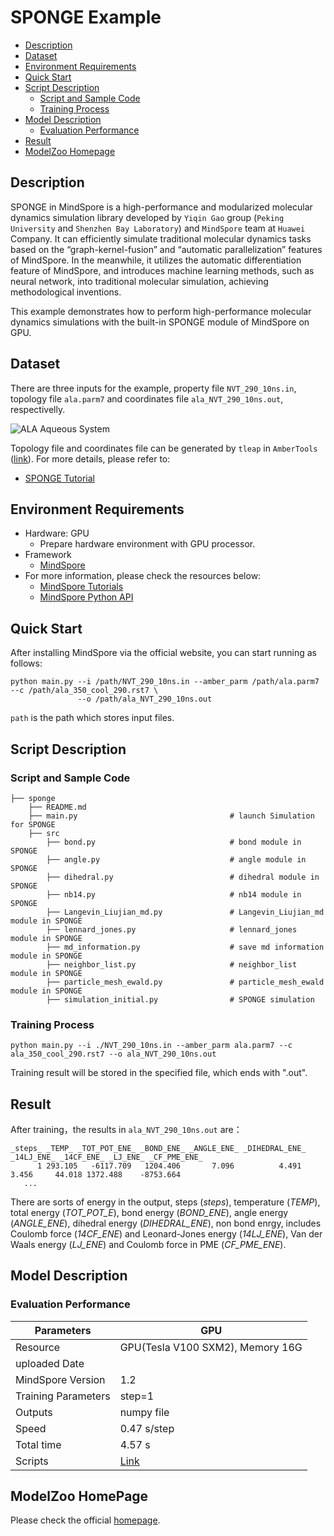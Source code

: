 # SPONGE Example

- [Description](#Description)
- [Dataset](#Dataset)
- [Environment Requirements](#Environment-Requirements)
- [Quick Start](#Quick-Start)
- [Script Description](#Script-Description)
    - [Script and Sample Code](#Script-and-Sample-Code)
    - [Training Process](#Training-Process)
- [Model Description](#Model-Description)
    - [Evaluation Performance](#Evaluation-Performance)
- [Result](#Result)
- [ModelZoo Homepage](#ModelZoo-Homepage)

## Description

SPONGE in MindSpore is a high-performance and modularized molecular dynamics simulation library developed by `Yiqin Gao` group (`Peking University` and `Shenzhen Bay Laboratory`) and `MindSpore` team at `Huawei` Company. It can efficiently simulate traditional molecular dynamics tasks based on the “graph-kernel-fusion” and “automatic parallelization” features of MindSpore. In the meanwhile, it utilizes the automatic differentiation feature of MindSpore, and introduces machine learning methods, such as neural network, into traditional molecular simulation, achieving methodological inventions.

This example demonstrates how to perform high-performance molecular dynamics simulations with the built-in SPONGE module of MindSpore on GPU.

## Dataset

There are three inputs for the example, property file `NVT_290_10ns.in`, topology file `ala.parm7` and coordinates file `ala_NVT_290_10ns.out`, respectivelly.

![ALA Aqueous System](https://images.gitee.com/uploads/images/2021/0323/184453_4bd9b1a6_8142020.png "图片1.png")

Topology file and coordinates file can be generated by `tleap` in `AmberTools` ([link](<http://ambermd.org/GetAmber.php>)). For more details, please refer to:

- [SPONGE Tutorial](https://gitee.com/mindspore/docs/blob/master/tutorials/training/source_zh_cn/advanced_use/hpc_sponge.md)

## Environment Requirements

- Hardware: GPU
    - Prepare hardware environment with GPU processor.
- Framework
    - [MindSpore](https://www.mindspore.cn/install/en)
- For more information, please check the resources below:
    - [MindSpore Tutorials](https://www.mindspore.cn/tutorial/training/en/master/index.html)
    - [MindSpore Python API](https://www.mindspore.cn/doc/api_python/en/master/index.html)

## Quick Start

After installing MindSpore via the official website, you can start running as follows:

```shell
python main.py --i /path/NVT_290_10ns.in --amber_parm /path/ala.parm7 --c /path/ala_350_cool_290.rst7 \
               --o /path/ala_NVT_290_10ns.out
```

`path` is the path which stores input files.

## Script Description

### Script and Sample Code

```shell
├── sponge
    ├── README.md
    ├── main.py                                  # launch Simulation for SPONGE
    ├── src
        ├── bond.py                              # bond module in SPONGE
        ├── angle.py                             # angle module in SPONGE
        ├── dihedral.py                          # dihedral module in SPONGE
        ├── nb14.py                              # nb14 module in SPONGE
        ├── Langevin_Liujian_md.py               # Langevin_Liujian_md module in SPONGE
        ├── lennard_jones.py                     # lennard_jones module in SPONGE
        ├── md_information.py                    # save md information module in SPONGE
        ├── neighbor_list.py                     # neighbor_list module in SPONGE
        ├── particle_mesh_ewald.py               # particle_mesh_ewald module in SPONGE
        ├── simulation_initial.py                # SPONGE simulation
```

### Training Process

```shell
python main.py --i ./NVT_290_10ns.in --amber_parm ala.parm7 --c ala_350_cool_290.rst7 --o ala_NVT_290_10ns.out
```

Training result will be stored in the specified file, which ends with ".out".

## Result

After training，the results in `ala_NVT_290_10ns.out` are：

```text
_steps_ _TEMP_ _TOT_POT_ENE_ _BOND_ENE_ _ANGLE_ENE_ _DIHEDRAL_ENE_ _14LJ_ENE_ _14CF_ENE_ _LJ_ENE_ _CF_PME_ENE_
      1 293.105   -6117.709   1204.406       7.096          4.491      3.456     44.018 1372.488    -8753.664
   ...
```

There are sorts of energy in the output, steps (_steps_), temperature (_TEMP_), total energy (_TOT_POT_E_), bond energy (_BOND_ENE_), angle energy (_ANGLE_ENE_), dihedral energy (_DIHEDRAL_ENE_), non bond enrgy, includes Coulomb force (_14CF_ENE_) and Leonard-Jones energy (_14LJ_ENE_), Van der Waals energy (_LJ_ENE_) and Coulomb force in PME (_CF_PME_ENE_).

## Model Description

### Evaluation Performance

| Parameters                 |   GPU |
| -------------------------- |---------------------------------- |
| Resource                   | GPU(Tesla V100 SXM2), Memory 16G
| uploaded Date              |
| MindSpore Version          | 1.2
| Training Parameters        | step=1
| Outputs                    | numpy file
| Speed                      | 0.47 s/step
| Total time                 | 4.57 s
| Scripts                    | [Link](https://gitee.com/mindspore/mindspore/tree/master/model_zoo/research/hpc/sponge)

## ModelZoo HomePage

 Please check the official [homepage](https://gitee.com/mindspore/mindspore/tree/master/model_zoo).
